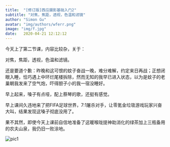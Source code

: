 ```yaml
---
title:  "[修订版]西瓜摄影基础入门2"
subtitle: "对焦，焦距，透视，色温和滤镜"
author: "Simon Gu"
avatar: "img/authors/wferr.png"
image: "img/f.jpg"
date:   2020-04-21 12:12:12
---
```

今天上了第二节课，内容比较杂，关于：

对焦，焦距，透视，色温和滤镜。

还是要道个歉：昨晚和这可恨的蚊子奋战一晚，难分难解，约定来日再战；正想闭眼入睡，恰巧遇上中环烂尾楼拆除，然而无知的我早已进入状态，以为是蚊子的老巢朝我发来了空气炮，吓得胆子小的我一宿没睡好。

早上起来，嗓子有点哑，配上蔡琴的歌，还挺有感觉。

早上课间久违地来了把FIFA足球世界，7:1屠杀对手，让零氪金垃圾游戏玩家兴奋大叫，结果发现这嗓子彻底没用了。

果不其然，即使今天上课前自信地准备了这暖喉咙提神助消化的绿茶加上三瓶备用的农夫山泉，我仍旧一败涂地。

![pic1](https://mmbiz.qpic.cn/mmbiz_jpg/MmgOBezdQ2PmWUaicoGibgVicNHJm5trvueNqkNJC5gY8KvcONUdFbpz2wY6okPhGJMSXAqcSV5IoMXqoZEE5Rrjw/640?wx_fmt=jpeg&tp=webp&wxfrom=5&wx_lazy=1&wx_co=1)
